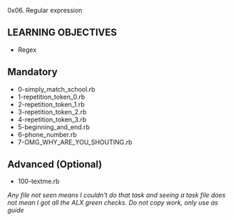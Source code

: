 0x06. Regular expression

## LEARNING OBJECTIVES
- Regex

## Mandatory
- 0-simply_match_school.rb
- 1-repetition_token_0.rb
- 2-repetition_token_1.rb
- 3-repetition_token_2.rb
- 4-repetition_token_3.rb
- 5-beginning_and_end.rb
- 6-phone_number.rb
- 7-OMG_WHY_ARE_YOU_SHOUTING.rb

## Advanced (Optional)
- 100-textme.rb

*Any file not seen means I couldn't do that task and seeing a task file does not mean I got all the ALX green checks. Do not copy work, only use as guide*
